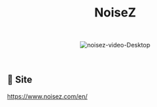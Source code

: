 <h1 align="center">
  NoiseZ
</h1>

<br>
<p align="center">
  <img src="https://i.ibb.co/fMWFZtc/noisez-video-Desktop.gif" alt="noisez-video-Desktop" border="0">
</p>
<br>

## :runner: Site

https://www.noisez.com/en/
